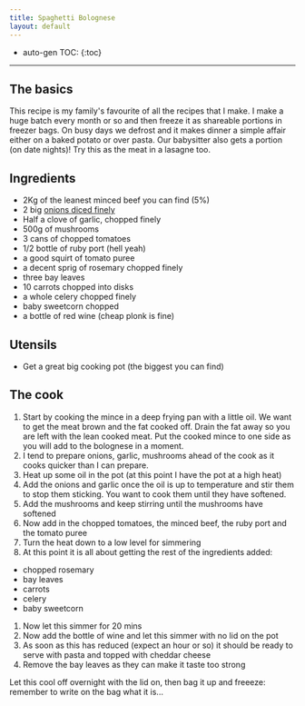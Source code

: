 ```yaml
---
title: Spaghetti Bolognese
layout: default
---
```


* auto-gen TOC:
{:toc}

---

## The basics
This recipe is my family's favourite of all the recipes that I make.  I make a huge batch every month or so and then freeze it as shareable portions in freezer bags.  On busy days we defrost and it makes dinner a simple affair either on a baked potato or over pasta.  Our babysitter also gets a portion (on date nights)!  Try this as the meat in a lasagne too.

## Ingredients
 - 2Kg of the leanest minced beef you can find (5%)
 - 2 big [onions diced finely](tips.html#dice_onion)
 - Half a clove of garlic, chopped finely
 - 500g of mushrooms
 - 3 cans of chopped tomatoes
 - 1/2 bottle of ruby port (hell yeah)
 - a good squirt of tomato puree
 - a decent sprig of rosemary chopped finely
 - three bay leaves
 - 10 carrots chopped into disks
 - a whole celery chopped finely
 - baby sweetcorn chopped
 - a bottle of red wine (cheap plonk is fine)

## Utensils
 - Get a great big cooking pot (the biggest you can find)

## The cook
1. Start by cooking the mince in a deep frying pan with a little oil.  We want to get the meat brown and the fat cooked off.  Drain the fat away so you are left with the lean cooked meat.  Put the cooked mince to one side as you will add to the bolognese in a moment.
1. I tend to prepare onions, garlic, mushrooms ahead of the cook as it cooks quicker than I can prepare.
1. Heat up some oil in the pot (at this point I have the pot at a high heat)
1. Add the onions and garlic once the oil is up to temperature and stir them to stop them sticking.  You want to cook them until they have softened.
1. Add the mushrooms and keep stirring until the mushrooms have softened
1. Now add in the chopped tomatoes, the minced beef, the ruby port and the tomato puree
1. Turn the heat down to a low level for simmering
1. At this point it is all about getting the rest of the ingredients added:
  - chopped rosemary
  - bay leaves
  - carrots
  - celery
  - baby sweetcorn
1. Now let this simmer for 20 mins
1. Now add the bottle of wine and let this simmer with no lid on the pot
1. As soon as this has reduced (expect an hour or so) it should be ready to serve with pasta and topped with cheddar cheese
1. Remove the bay leaves as they can make it taste too strong

Let this cool off overnight with the lid on, then bag it up and freeeze: remember to write on the bag what it is...

